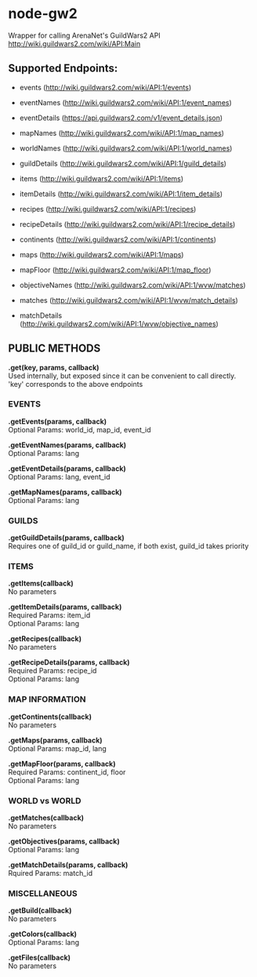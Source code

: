 node-gw2
========
Wrapper for calling ArenaNet's GuildWars2 API  
http://wiki.guildwars2.com/wiki/API:Main

## Supported Endpoints:
- events (http://wiki.guildwars2.com/wiki/API:1/events)
- eventNames (http://wiki.guildwars2.com/wiki/API:1/event_names)
- eventDetails (https://api.guildwars2.com/v1/event_details.json)
- mapNames (http://wiki.guildwars2.com/wiki/API:1/map_names)
- worldNames (http://wiki.guildwars2.com/wiki/API:1/world_names)

- guildDetails (http://wiki.guildwars2.com/wiki/API:1/guild_details)

- items (http://wiki.guildwars2.com/wiki/API:1/items)
- itemDetails (http://wiki.guildwars2.com/wiki/API:1/item_details)
- recipes (http://wiki.guildwars2.com/wiki/API:1/recipes)
- recipeDetails (http://wiki.guildwars2.com/wiki/API:1/recipe_details)

- continents (http://wiki.guildwars2.com/wiki/API:1/continents)
- maps (http://wiki.guildwars2.com/wiki/API:1/maps)
- mapFloor (http://wiki.guildwars2.com/wiki/API:1/map_floor)

- objectiveNames (http://wiki.guildwars2.com/wiki/API:1/wvw/matches)
- matches (http://wiki.guildwars2.com/wiki/API:1/wvw/match_details)
- matchDetails (http://wiki.guildwars2.com/wiki/API:1/wvw/objective_names)

## PUBLIC METHODS

**.get(key, params, callback)**  
Used internally, but exposed since it can be convenient to call directly.  
'key' corresponds to the above endpoints

### EVENTS

**.getEvents(params, callback)**  
Optional Params: world_id, map_id, event_id

**.getEventNames(params, callback)**  
Optional Params: lang

**.getEventDetails(params, callback)**  
Optional Params: lang, event_id

**.getMapNames(params, callback)**  
Optional Params: lang

### GUILDS

**.getGuildDetails(params, callback)**  
Requires one of guild_id or guild_name, if both exist, guild_id takes priority  

### ITEMS

**.getItems(callback)**  
No parameters  

**.getItemDetails(params, callback)**  
Required Params: item_id  
Optional Params: lang  

**.getRecipes(callback)**  
No parameters  

**.getRecipeDetails(params, callback)**  
Required Params: recipe_id  
Optional Params: lang    

### MAP INFORMATION

**.getContinents(callback)**  
No parameters  

**.getMaps(params, callback)**  
Optional Params: map_id, lang  

**.getMapFloor(params, callback)**  
Required Params: continent_id, floor  
Optional Params: lang  

### WORLD vs WORLD

**.getMatches(callback)**  
No parameters  

**.getObjectives(params, callback)**  
Optional Params: lang  

**.getMatchDetails(params, callback)**  
Rquired Params: match_id  

### MISCELLANEOUS

**.getBuild(callback)**  
No parameters  

**.getColors(callback)**  
Optional Params: lang  

**.getFiles(callback)**  
No parameters  